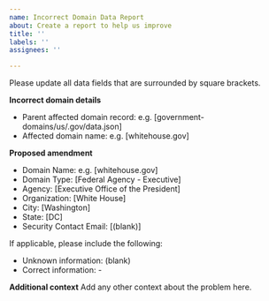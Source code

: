 ```yaml
---
name: Incorrect Domain Data Report
about: Create a report to help us improve
title: ''
labels: ''
assignees: ''

---
```


Please update all data fields that are surrounded by square brackets.

**Incorrect domain details**
- Parent affected domain record: e.g. [government-domains/us/.gov/data.json]
- Affected domain name: e.g. [whitehouse.gov]

**Proposed amendment**
- Domain Name: e.g. [whitehouse.gov]
- Domain Type: [Federal Agency - Executive]
- Agency: [Executive Office of the President]
- Organization: [White House]
- City: [Washington]
- State: [DC]
- Security Contact Email: [(blank)]

If applicable, please include the following: 
- Unknown information: (blank)
- Correct information: -

**Additional context**
Add any other context about the problem here.
